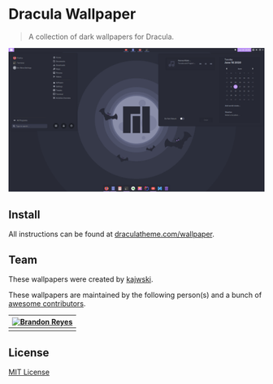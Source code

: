 # Dracula Wallpaper

> A collection of dark wallpapers for Dracula.

![Screenshot](./screenshot.png)

## Install

All instructions can be found at [draculatheme.com/wallpaper](https://draculatheme.com/wallpaper).

## Team

These wallpapers were created by [kajwski](https://www.reddit.com/r/unixporn/comments/hbu7uu/oc_ive_made_a_custom_distroos_wallpaper_for/).

These wallpapers are maintained by the following person(s) and a bunch of [awesome contributors](https://github.com/dracula/marp/graphs/contributors).

[![Brandon Reyes](https://avatars2.githubusercontent.com/u/69567027?v=v&s=70)](https://github.com/brandon-irs) |
--- |
[](https://github.com/brandon-irs) |

## License

[MIT License](./LICENSE)
